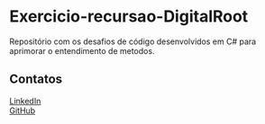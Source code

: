 # Exercicio-recursao-DigitalRoot
Repositório com os desafios de código desenvolvidos em C# para aprimorar o entendimento de metodos.

## Contatos
<a href="https://www.linkedin.com/in/m%C3%A1very-de-almeida-vargas/" > LinkedIn </a> <br>
<a href="https://github.com/MaverVargas" > GitHub </a> <br>
